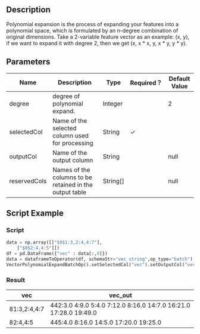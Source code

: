## Description
Polynomial expansion is the process of expanding your features into a polynomial space, which is formulated by an
 n-degree combination of original dimensions. Take a 2-variable feature vector as an example: (x, y), if we want to
 expand it with degree 2, then we get (x, x * x, y, x * y, y * y).

## Parameters
| Name | Description | Type | Required？ | Default Value |
| --- | --- | --- | --- | --- |
| degree | degree of polynomial expand. | Integer |  | 2 |
| selectedCol | Name of the selected column used for processing | String | ✓ |  |
| outputCol | Name of the output column | String |  | null |
| reservedCols | Names of the columns to be retained in the output table | String[] |  | null |

## Script Example

### Script
``` python
data = np.array([["$8$1:3,2:4,4:7"],
    ["$8$2:4,4:5"]])
df = pd.DataFrame({"vec" : data[:,0]})
data = dataframeToOperator(df, schemaStr="vec string",op_type="batch")
VectorPolynomialExpandBatchOp().setSelectedCol("vec").setOutputCol("vec_out").linkFrom(data).collectToDataframe()

```
### Result
| vec            | vec_out                                 |
| -------------- | ---------------------------------------- |
| $8$1:3,2:4,4:7 | $44$2:3.0 4:9.0 5:4.0 7:12.0 8:16.0 14:7.0 16:21.0 17:28.0 19:49.0 |
| $8$2:4,4:5     | $44$5:4.0 8:16.0 14:5.0 17:20.0 19:25.0  |

